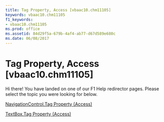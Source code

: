 ```yaml
---
title: Tag Property, Access [vbaac10.chm11105]
keywords: vbaac10.chm11105
f1_keywords:
- vbaac10.chm11105
ms.prod: office
ms.assetid: 84d29f5a-679b-4af4-ab77-d67d589e680c
ms.date: 06/08/2017
---
```



# Tag Property, Access [vbaac10.chm11105]

Hi there! You have landed on one of our F1 Help redirector pages. Please select the topic you were looking for below.

[NavigationControl.Tag Property (Access)](http://msdn.microsoft.com/library/6bec7ae8-556c-77b1-19cf-aae36dc646ec%28Office.15%29.aspx)

[TextBox.Tag Property (Access)](http://msdn.microsoft.com/library/9df21640-6bea-60a9-f9d0-dac90a60af1c%28Office.15%29.aspx)


